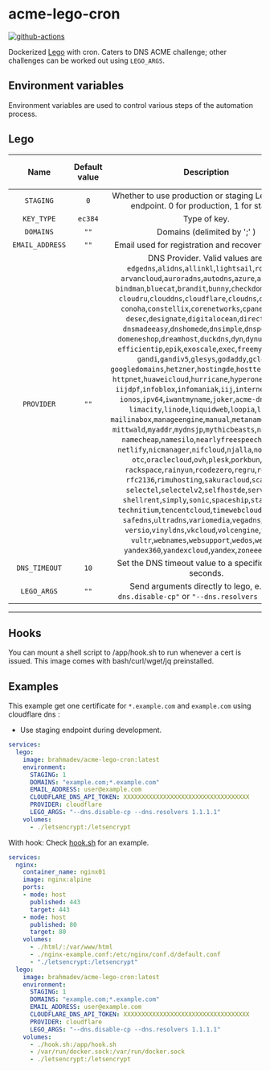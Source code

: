 # acme-lego-cron

[![github-actions](https://github.com/brahma-dev/acme-lego-cron/workflows/build/badge.svg)](https://github.com/brahma-dev/acme-lego-cron/actions)

Dockerized [Lego](https://go-acme.github.io/lego/) with cron. Caters to DNS ACME challenge; other challenges can be worked out using `LEGO_ARGS`.

## Environment variables

Environment variables are used to control various steps of the automation process.

## Lego

| Name | Default value | Description | Corresponds to `lego` argument |
|:-------:|:---------------:|:---------:|:---------:|
| `STAGING` | `0` |  Whether to use production or staging LetsEncrypt endpoint. 0 for production, 1 for staging
| `KEY_TYPE` | `ec384` | Type of key. | `--key-type`
| `DOMAINS` | `""` | Domains (delimited by ';' ) | `--domains`, `-d`
| `EMAIL_ADDRESS` | `""` | Email used for registration and recovery contact. | `--email`, `-m`
| `PROVIDER` | `""` | DNS Provider. Valid values are:<br/>`edgedns`,`alidns`,`allinkl`,`lightsail`,`route53`,<br/>`arvancloud`,`auroradns`,`autodns`,`azure`,`azuredns`,<br/>`bindman`,`bluecat`,`brandit`,`bunny`,`checkdomain`,`civo`,<br/>`cloudru`,`clouddns`,`cloudflare`,`cloudns`,`cloudxns`,<br/>`conoha`,`constellix`,`corenetworks`,`cpanel`,`derak`,<br/>`desec`,`designate`,`digitalocean`,`directadmin`,<br/>`dnsmadeeasy`,`dnshomede`,`dnsimple`,`dnspod`,`dode`,<br/>`domeneshop`,`dreamhost`,`duckdns`,`dyn`,`dynu`,`easydns`,<br/>`efficientip`,`epik`,`exoscale`,`exec`,`freemyip`,`gcore`,<br/>`gandi`,`gandiv5`,`glesys`,`godaddy`,`gcloud`,<br/>`googledomains`,`hetzner`,`hostingde`,`hosttech`,`httpreq`,<br/>`httpnet`,`huaweicloud`,`hurricane`,`hyperone`,`ibmcloud`,<br/>`iijdpf`,`infoblox`,`infomaniak`,`iij`,`internetbs`,`inwx`,<br/>`ionos`,`ipv64`,`iwantmyname`,`joker`,`acme-dns`,`liara`,<br/>`limacity`,`linode`,`liquidweb`,`loopia`,`luadns`,<br/>`mailinabox`,`manageengine`,`manual`,`metaname`,`mijnhost`,<br/>`mittwald`,`myaddr`,`mydnsjp`,`mythicbeasts`,`namedotcom`,<br/>`namecheap`,`namesilo`,`nearlyfreespeech`,`netcup`,<br/>`netlify`,`nicmanager`,`nifcloud`,`njalla`,`nodion`,`ns1`,<br/>`otc`,`oraclecloud`,`ovh`,`plesk`,`porkbun`,`pdns`,<br/>`rackspace`,`rainyun`,`rcodezero`,`regru`,`regfish`,<br/>`rfc2136`,`rimuhosting`,`sakuracloud`,`scaleway`,<br/>`selectel`,`selectelv2`,`selfhostde`,`servercow`,<br/>`shellrent`,`simply`,`sonic`,`spaceship`,`stackpath`,<br/>`technitium`,`tencentcloud`,`timewebcloud`,`transip`,<br/>`safedns`,`ultradns`,`variomedia`,`vegadns`,`vercel`,<br/>`versio`,`vinyldns`,`vkcloud`,`volcengine`,`vscale`,<br/>`vultr`,`webnames`,`websupport`,`wedos`,`westcn`,<br/>`yandex360`,`yandexcloud`,`yandex`,`zoneee`,`zonomi` | `--dns`
| `DNS_TIMEOUT` | `10` | Set the DNS timeout value to a specific value in seconds. | `--dns-timeout`.
| `LEGO_ARGS` | `""` | Send arguments directly to lego, e.g. `"--dns.disable-cp"` or `"--dns.resolvers 1.1.1.1"` |

--------------------

## Hooks

You can mount a shell script to /app/hook.sh to run whenever a cert is issued. This image comes with bash/curl/wget/jq preinstalled.

## Examples

This example get one certificate for `*.example.com` and `example.com` using cloudflare dns :

- Use staging endpoint during development.


```yaml
services:
  lego:
    image: brahmadev/acme-lego-cron:latest
    environment:
      STAGING: 1
      DOMAINS: "example.com;*.example.com"
      EMAIL_ADDRESS: user@example.com
      CLOUDFLARE_DNS_API_TOKEN: XXXXXXXXXXXXXXXXXXXXXXXXXXXXXXXXXXX
      PROVIDER: cloudflare
      LEGO_ARGS: "--dns.disable-cp --dns.resolvers 1.1.1.1"
    volumes:
      - ./letsencrypt:/letsencrypt
```
With hook: Check [hook.sh](https://github.com/brahma-dev/acme-lego-cron/blob/main/app/hook.sh "hook.sh") for an example.
```yaml
services:
  nginx:
    container_name: nginx01
    image: nginx:alpine
    ports:
    - mode: host
      published: 443
      target: 443
    - mode: host
      published: 80
      target: 80
    volumes:
      - ./html/:/var/www/html
      - ./nginx-example.conf:/etc/nginx/conf.d/default.conf
      - "./letsencrypt:/letsencrypt"
  lego:
    image: brahmadev/acme-lego-cron:latest
    environment:
      STAGING: 1
      DOMAINS: "example.com;*.example.com"
      EMAIL_ADDRESS: user@example.com
      CLOUDFLARE_DNS_API_TOKEN: XXXXXXXXXXXXXXXXXXXXXXXXXXXXXXXXXXX
      PROVIDER: cloudflare
      LEGO_ARGS: "--dns.disable-cp --dns.resolvers 1.1.1.1"
    volumes:
      - ./hook.sh:/app/hook.sh
      - /var/run/docker.sock:/var/run/docker.sock
      - ./letsencrypt:/letsencrypt
```
